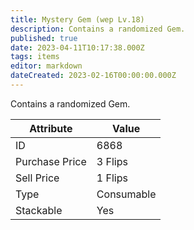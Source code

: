 ```yaml
---
title: Mystery Gem (wep Lv.18)
description: Contains a randomized Gem.
published: true
date: 2023-04-11T10:17:38.000Z
tags: items
editor: markdown
dateCreated: 2023-02-16T00:00:00.000Z
---
```


Contains a randomized Gem.

|Attribute|Value|
|-|-|
|ID|6868|
|Purchase Price|3 Flips|
|Sell Price|1 Flips|
|Type|Consumable|
|Stackable|Yes|

